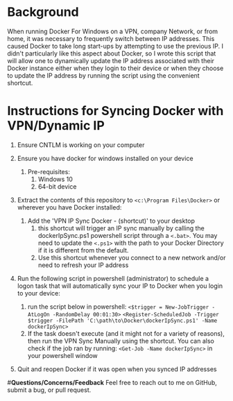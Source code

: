 # **Background**
When running Docker For Windows on a VPN, company Network, or from home, it was necessary to frequently switch between IP addresses. This caused Docker to take long start-ups by attempting to use the previous IP. I didn't particularly like this aspect about Docker, so I wrote this script that will allow one to dynamically update the IP address associated with their Docker instance either when they login to their device or when they choose to update the IP address by running the script using the convenient shortcut.

# **Instructions for Syncing Docker with VPN/Dynamic IP**
1. Ensure CNTLM is working on your computer
1. Ensure you have docker for windows installed on your device
	1. Pre-requisites:
		1. Windows 10
		1. 64-bit device

1. Extract the contents of this repository to `<c:\Program Files\Docker>` or wherever you have Docker installed:
	1. Add the 'VPN IP Sync Docker - (shortcut)' to your desktop
		1. this shortcut will trigger an IP sync manually by calling the dockerIpSync.ps1 powershell script through a `<.bat>`. You may need to update the `<.ps1>` with the path to your Docker Directory if it is different from the default.
		1. Use this shortcut whenever you connect to a new network and/or need to refresh your IP address

1. Run the following script in powershell (administrator) to schedule a
    logon task that will automatically sync your IP to Docker when you login to your device:
	1. run the script below in powershell:
	`<$trigger = New-JobTrigger -AtLogOn -RandomDelay 00:01:30>`
	`<Register-ScheduledJob -Trigger $trigger -FilePath 'C:\path\to\Docker\dockerIpSync.ps1' -Name dockerIpSync>`
	1. If the task doesn't execute (and it might not for a variety of reasons), then run the VPN Sync Manually using the shortcut. You can also check if the job ran by running: `<Get-Job -Name dockerIpSync>` in your powershell window

1. Quit and reopen Docker if it was open when you synced IP addresses

#**Questions/Concerns/Feedback**
Feel free to reach out to me on GitHub, submit a bug, or pull request.

	
